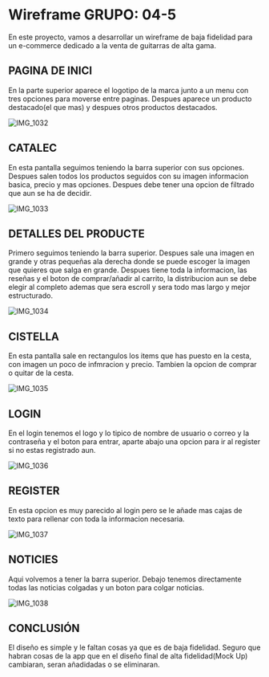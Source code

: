 # Wireframe GRUPO: 04-5

En este proyecto, vamos a desarrollar un wireframe de baja fidelidad para un e-commerce dedicado a la venta de guitarras de alta gama.

## PAGINA DE INICI 

En la parte superior aparece el logotipo de la marca junto  a un menu con tres opciones para moverse entre paginas. 
Despues aparece un producto destacado(el que mas) y despues otros productos destacados.

![IMG_1032](https://github.com/user-attachments/assets/44a0acd1-ca9f-4c67-913b-894db130825e)

## CATALEC

En esta pantalla seguimos teniendo la barra superior con sus opciones. Despues salen todos los productos seguidos con su imagen informacion basica, precio y mas opciones.
Despues debe tener una opcion de filtrado que aun se ha de decidir.

![IMG_1033](https://github.com/user-attachments/assets/c2850a78-6d3c-439f-9319-ba58d62faa20)

## DETALLES DEL PRODUCTE

Primero seguimos teniendo la barra superior.
Despues sale una imagen en grande y otras pequeñas ala derecha donde se puede escoger la imagen que quieres que salga en grande.
Despues tiene toda la informacion, las reseñas y el boton de comprar/añadir al carrito, la distribucion aun se debe elegir al completo ademas que sera escroll y sera todo mas largo y mejor estructurado.

![IMG_1034](https://github.com/user-attachments/assets/5d646482-9242-483b-8995-71b9ce3f7f8b)

## CISTELLA

En esta pantalla sale en rectangulos los items que has puesto en la cesta, con imagen un poco de infmracion y precio. Tambien la opcion de comprar o quitar de la cesta.

![IMG_1035](https://github.com/user-attachments/assets/61b72b8d-7c82-4296-a248-8aef87853663)

## LOGIN

En el login tenemos el logo y lo tipico de nombre de usuario o correo y la contraseña y el boton para  entrar, aparte abajo una opcion para ir al register si no estas registrado aun.

![IMG_1036](https://github.com/user-attachments/assets/ce153355-4e70-4c36-b6e2-5b47b77b7518)

## REGISTER

En esta opcion es muy parecido al login pero se le añade mas cajas de texto para rellenar con toda la informacion necesaria.

![IMG_1037](https://github.com/user-attachments/assets/4bb8b7a8-2317-42c0-8d4a-956ea72c4eb8)

## NOTICIES 

Aqui volvemos a tener la barra superior. Debajo tenemos directamente todas las noticias colgadas y un boton para colgar noticias.

![IMG_1038](https://github.com/user-attachments/assets/a886e9f3-1c1b-4de0-8c83-e946accecbf7)

## CONCLUSIÓN

El diseño es simple y le faltan cosas ya que es de baja fidelidad. Seguro que habran cosas de la app que en el diseño final de alta fidelidad(Mock Up) cambiaran, seran añadidadas o se eliminaran. 